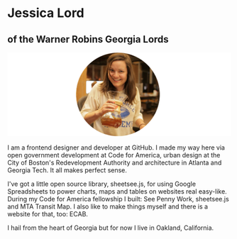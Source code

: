 # Jessica Lord
## of the Warner Robins Georgia Lords

![chemex](assets/chemex-round.png)

I am a frontend designer and developer at GitHub. I made my way here via open government development at Code for America, urban design at the City of Boston's Redevelopment Authority and architecture in Atlanta and Georgia Tech. It all makes perfect sense.

I've got a little open source library, sheetsee.js, for using Google Spreadsheets to power charts, maps and tables on websites real easy-like. During my Code for America fellowship I built: See Penny Work, sheetsee.js and MTA Transit Map. I also like to make things myself and there is a website for that, too: ECAB.

I hail from the heart of Georgia but for now I live in Oakland, California. 
